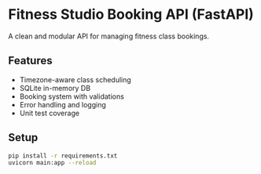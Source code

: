# Fitness Studio Booking API (FastAPI)

A clean and modular API for managing fitness class bookings.

## Features

- Timezone-aware class scheduling
- SQLite in-memory DB
- Booking system with validations
- Error handling and logging
- Unit test coverage

## Setup

```bash
pip install -r requirements.txt
uvicorn main:app --reload
